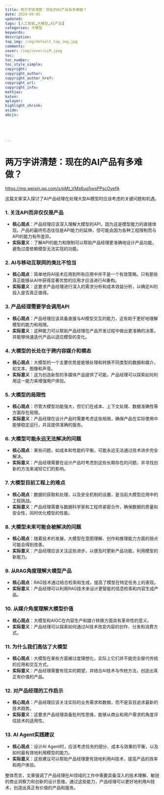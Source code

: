 ```yaml
---
title: 两万字讲清楚：现在的AI产品有多难做？
date: 2024-09-05
updated:
tags: [人工智能,大模型,AI产品]
categories: 大模型
keywords:
description:
top_img: /img/default_top_img.jpg
comments:
cover: /img/cover/LLM.jpeg
toc:
toc_number:
toc_style_simple:
copyright:
copyright_author:
copyright_author_href:
copyright_url:
copyright_info:
mathjax:
katex:
aplayer:
highlight_shrink:
aside:
abcjs:





---
```


# 两万字讲清楚：现在的AI产品有多难做？

https://mp.weixin.qq.com/s/pMt_VMs6uq5wsPPscOyefA

这篇文章深入探讨了AI产品经理在处理大型AI模型时应该考虑的关键问题和机遇。

### 1. **关注API而非仅仅是产品**
- **核心观点**：产品经理应该深入理解大模型的API，因为这是模型能力的直接体现。产品的最终形态往往是API能力的延伸，但可能会因为各种工程限制而与API的能力有所差异。
- **实际意义**：了解API的能力和限制可以帮助产品经理更准确地设计产品功能，避免过度依赖模型无法实现的功能。

### 2. **AI与移动互联网的类比不恰当**
- **核心观点**：简单地将AI技术应用到所有应用中并不是一个有效策略。只有那些真正能够从AI中获得显著优势的应用才应该进行AI重构。
- **实际意义**：这要求产品经理进行深入的需求分析和成本效益分析，以确定AI的投入是否真正值得。

### 3. **产品经理需要学会调用API**
- **核心观点**：产品经理应该具备直接与AI模型交互的能力，这有助于更好地理解模型的能力和局限。
- **实际意义**：这种能力可以帮助产品经理在产品开发过程中做出更准确的决策，并能够快速迭代产品以适应模型的变化。

### 4. **大模型的长处在于跨内容媒介和模态**
- **核心观点**：大模型的一个主要优势是能够处理和转换不同类型的数据和媒介，如文本、图像和声音。
- **实际意义**：这为创造新型的多媒体产品提供了可能，产品经理可以探索如何利用这一能力来增强用户体验。

### 5. **大模型的局限性**
- **核心观点**：尽管大模型功能强大，但它们在成本、上下文处理、数据准确性等方面存在局限。
- **实际意义**：产品经理在设计产品时需要考虑这些局限，确保产品在实际使用中能够稳定运行，并且提供准确的服务。

### 6. **大模型可能永远无法解决的问题**
- **核心观点**：某些问题，如成本和性能的平衡，可能永远无法通过技术进步完全解决。
- **实际意义**：产品经理需要在设计产品时考虑到这些长期存在的问题，并寻找创新的方法来减轻它们的影响。

### 7. **大模型目前工程上的难点**
- **核心观点**：数据的获取和处理，以及安全机制的设置，是当前大模型应用中的工程挑战。
- **实际意义**：产品经理需要与数据科学家和工程师紧密合作，确保数据的质量和安全性，同时优化模型的性能。

### 8. **大模型未来可能会被解决的问题**
- **核心观点**：随着技术的发展，大模型在意图理解、创作和推理能力方面的弱点可能会得到改善。
- **实际意义**：产品经理应该关注这些进步，以便及时更新产品功能，利用模型的新能力。

### 9. **从RAG角度理解大模型产品**
- **核心观点**：RAG技术通过结合检索和生成，提高了模型在特定任务上的表现。
- **实际意义**：产品经理可以利用RAG技术来设计更智能的信息检索和内容生成产品。

### 10. **从媒介角度理解大模型价值**
- **核心观点**：大模型和AIGC在内容生产和媒介转换方面具有革命性的意义。
- **实际意义**：产品经理可以探索如何通过AI技术改变内容的创作、分发和消费方式。

### 11. **为什么我们高估了大模型**
- **核心观点**：大模型在某些方面被过度理想化，实际上它们并不能完全替代传统的应用和交互方式。
- **实际意义**：产品经理需要有现实的期望，并结合AI技术与传统方法，创造出真正有价值的产品。

### 12. **对产品经理的工作启示**
- **核心观点**：产品经理应该关注实际的业务需求和数据，而不是盲目追求最新的技术趋势。
- **实际意义**：这要求产品经理具备批判性思维，能够从商业和用户需求的角度评估技术的适用性。

### 13. **AI Agent实践建议**
- **核心观点**：设计AI Agent时，应该考虑任务的细分、成本与效果的平衡，以及如何最有效地利用模型的能力。
- **实际意义**：这些建议可以帮助产品经理更有效地利用AI技术，提高产品的效率和用户体验。

整体而言，文章强调了产品经理在AI领域的工作中需要具备深入的技术理解、敏锐的商业洞察力和创新的设计思维。通过这些能力，产品经理可以更好地利用AI技术，创造出真正有价值的产品和服务。